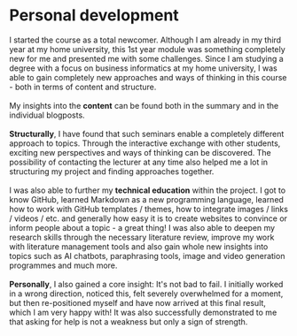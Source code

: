 # Personal development
I started the course as a total newcomer. Although I am already in my third year at my home university, this 1st year module was something completely new for me and presented me with some challenges. Since I am studying a degree with a focus on business informatics at my home university, I was able to gain completely new approaches and ways of thinking in this course - both in terms of content and structure. <br><br>
My insights into the **content** can be found both in the summary and in the individual blogposts. <br><br>
**Structurally**, I have found that such seminars enable a completely different approach to topics. Through the interactive exchange with other students, exciting new perspectives and ways of thinking can be discovered. The possibility of contacting the lecturer at any time also helped me a lot in structuring my project and finding approaches together.  <br><br>
I was also able to further my **technical education** within the project. I got to know GitHub, learned Markdown as a new programming language, learned how to work with GitHub templates / themes, how to integrate images / links / videos / etc. and generally how easy it is to create websites to convince or inform people about a topic - a great thing! I was also able to deepen my research skills through the necessary literature review, improve my work with literature management tools and also gain whole new insights into topics such as AI chatbots, paraphrasing tools, image and video generation programmes and much more.<br><br>
**Personally**, I also gained a core insight: It's not bad to fail. I initially worked in a wrong direction, noticed this, felt severely overwhelmed for a moment, but then re-positioned myself and have now arrived at this final result, which I am very happy with! It was also successfully demonstrated to me that asking for help is not a weakness but only a sign of strength.
